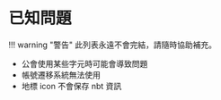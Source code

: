 # 已知問題
!!! warning "警告"
    此列表永遠不會完結，請隨時協助補充。
- 公會使用某些字元時可能會導致問題
- 帳號遷移系統無法使用
- 地標 icon 不會保存 nbt 資訊
